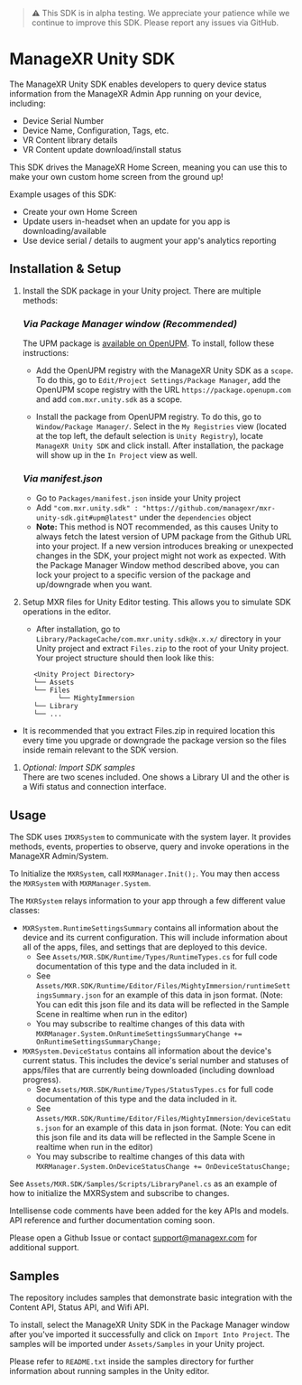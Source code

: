 > ⚠️ This SDK is in alpha testing. We appreciate your patience while we continue to improve this SDK. Please report any issues via GitHub.

# ManageXR Unity SDK

The ManageXR Unity SDK enables developers to query device status information from the ManageXR Admin App running on your device, including:
- Device Serial Number
- Device Name, Configuration, Tags, etc.
- VR Content library details
- VR Content update download/install status

This SDK drives the ManageXR Home Screen, meaning you can use this to make your own custom home screen from the ground up!

Example usages of this SDK:

- Create your own Home Screen
- Update users in-headset when an update for you app is downloading/available
- Use device serial / details to augment your app's analytics reporting

## Installation & Setup  
1. Install the SDK package in your Unity project. There are multiple methods:

   ### _Via  Package Manager window (Recommended)_  
   The UPM package is [available on OpenUPM](https://openupm.com/packages/com.mxr.unity.sdk). To install, follow these instructions:  
   - Add the OpenUPM registry with the ManageXR Unity SDK as a `scope`. To do this, go to `Edit/Project Settings/Package Manager`, add the OpenUPM scope registry with the URL `https://package.openupm.com` and add `com.mxr.unity.sdk` as a scope.

   - Install the package from OpenUPM registry. To do this, go to `Window/Package Manager/`. Select in the `My Registries` view (located at the top left, the default selection is `Unity Registry`), locate `ManageXR Unity SDK` and click install. After installation, the package will show up in the `In Project` view as well.
  
   ### _Via manifest.json_  
   - Go to `Packages/manifest.json` inside your Unity project  
   - Add `"com.mxr.unity.sdk" : "https://github.com/managexr/mxr-unity-sdk.git#upm@latest"` under the `dependencies` object  
   - __Note:__ This method is NOT recommended, as this causes Unity to always fetch the latest version of UPM package from the Github URL into your project. If a new version introduces breaking or unexpected changes in the SDK, your project might not work as expected. With the Package Manager Window method described above, you can lock your project to a specific version of the package and up/downgrade when you want.  
  
1. Setup MXR files for Unity Editor testing. This allows you to simulate SDK operations in the editor.  
   - After installation, go to `Library/PackageCache/com.mxr.unity.sdk@x.x.x/` directory in your Unity project and extract `Files.zip` to the root of your Unity project. Your project structure should then look like this:  
```
      <Unity Project Directory>  
      └── Assets
      └── Files  
            └── MightyImmersion  
      └── Library  
      └── ...
```  

   - It is recommended that you extract Files.zip in required location this every time you upgrade or downgrade the package version so the files inside remain relevant to the SDK version.  

1. _Optional: Import SDK samples_  
 There are two scenes included. One shows a  Library UI and the other is a Wifi status and connection interface.
  
## Usage  
The SDK uses `IMXRSystem` to communicate with the system layer. It provides methods, events, properties to observe, query and invoke operations in the ManageXR Admin/System.

To Initialize the `MXRSystem`, call `MXRManager.Init();`. You may then access the `MXRSystem` with `MXRManager.System`.

The `MXRSystem` relays information to your app through a few different value classes: 

- `MXRSystem.RuntimeSettingsSummary` contains all information about the device and its current configuration. This will include information about all of the apps, files, and settings that are deployed to this device. 
   - See `Assets/MXR.SDK/Runtime/Types/RuntimeTypes.cs` for full code documentation of this type and the data included in it. 
   - See `Assets/MXR.SDK/Runtime/Editor/Files/MightyImmersion/runtimeSettingsSummary.json` for an example of this data in json format. (Note: You can edit this json file and its data will be reflected in the Sample Scene in realtime when run in the editor)
   - You may subscribe to realtime changes of this data with `MXRManager.System.OnRuntimeSettingsSummaryChange += OnRuntimeSettingsSummaryChange;`
- `MXRSystem.DeviceStatus` contains all information about the device's current status. This includes the device's serial number and statuses of apps/files that are currently being downloaded (including download progress). 
   - See `Assets/MXR.SDK/Runtime/Types/StatusTypes.cs` for full code documentation of this type and the data included in it. 
   - See `Assets/MXR.SDK/Runtime/Editor/Files/MightyImmersion/deviceStatus.json` for an example of this data in json format. (Note: You can edit this json file and its data will be reflected in the Sample Scene in realtime when run in the editor)
   - You may subscribe to realtime  changes of this data with `MXRManager.System.OnDeviceStatusChange += OnDeviceStatusChange;`
  
See `Assets/MXR.SDK/Samples/Scripts/LibraryPanel.cs` as an example of how to initialize the MXRSystem and subscribe to changes.

Intellisense code comments have been added for the key APIs and models. API reference and further documentation coming soon. 

Please open a Github Issue or contact support@managexr.com for additional support.
  
## Samples  
The repository includes samples that demonstrate basic integration with the Content API, Status API, and Wifi API.  

To install, select the ManageXR Unity SDK in the Package Manager window after you've imported it successfully and click on `Import Into Project`. The samples will be imported under `Assets/Samples` in your Unity project.

Please refer to `README.txt` inside the samples directory for further information about running samples in the Unity editor.
